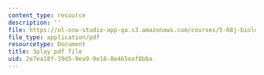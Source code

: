 ```yaml
---
content_type: resource
description: ''
file: https://ol-ocw-studio-app-qa.s3.amazonaws.com/courses/5-08j-biological-chemistry-ii-spring-2016/2e7ea18f39d59ea99e188e465eaf8bba_OrCYxJz2Hlc.pdf
file_type: application/pdf
resourcetype: Document
title: 3play pdf file
uid: 2e7ea18f-39d5-9ea9-9e18-8e465eaf8bba
---
```

